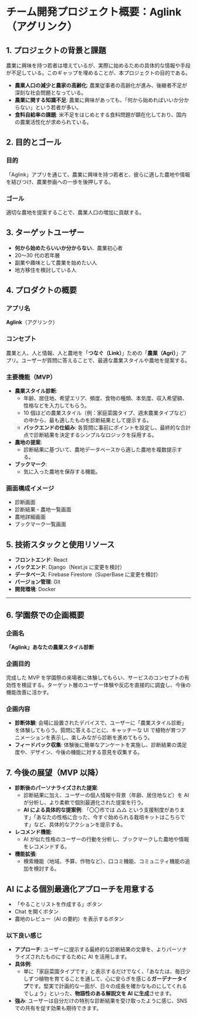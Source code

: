 # チーム開発プロジェクト概要：Aglink（アグリンク）

## 1. プロジェクトの背景と課題

農業に興味を持つ若者は増えているが、実際に始めるための具体的な情報や手段が不足している。このギャップを埋めることが、本プロジェクトの目的である。

- **農業人口の減少と農家の高齢化**: 農業従事者の高齢化が進み、後継者不足が深刻な社会問題となっている。
- **農業に関する知識不足**: 農業に興味があっても、「何から始めればいいか分からない」という若者が多い。
- **食料自給率の課題**: 米不足をはじめとする食料問題が顕在化しており、国内の農業活性化が求められている。

## 2. 目的とゴール

### 目的

「Aglink」アプリを通じて、農業に興味を持つ若者と、彼らに適した農地や情報を結びつけ、農業参画への一歩を後押しする。

### ゴール

適切な農地を提案することで、農業人口の増加に貢献する。

## 3. ターゲットユーザー

- **何から始めたらいいか分からない**、農業初心者
- 20〜30 代の若年層
- 副業や趣味として農業を始めたい人
- 地方移住を検討している人

## 4. プロダクトの概要

### アプリ名

**Aglink**（アグリンク）

### コンセプト

農業と人、人と情報、人と農地を「**つなぐ（Link）**」ための「**農業（Agri）**」アプリ。ユーザーが質問に答えることで、最適な農業スタイルや農地を提案する。

### 主要機能（MVP）

- **農業スタイル診断**:
  - 年齢、居住地、希望エリア、頻度、食物の種類、本気度、収入希望額、性格などを入力してもらう。
  - 10 個ほどの農業スタイル（例：家庭菜園タイプ、週末農業タイプなど）の中から、最も適したものを診断結果として提示する。
  - **バックエンドの仕組み**: 各質問に事前にポイントを設定し、最終的な合計点で診断結果を決定するシンプルなロジックを採用する。
- **農地の提案**:
  - 診断結果に基づいて、農地データベースから適した農地を複数提示する。
- **ブックマーク**:
  - 気に入った農地を保存する機能。

### 画面構成イメージ

- 診断画面
- 診断結果・農地一覧画面
- 農地詳細画面
- ブックマーク一覧画面

## 5. 技術スタックと使用リソース

- **フロントエンド**: React
- **バックエンド**: Django（Next.js に変更を検討）
- **データベース**: Firebase Firestore（SuperBase に変更を検討）
- **バージョン管理**: Git
- **開発環境**: Docker

---

## 6. 学園祭での企画概要

### 企画名

**「Aglink」あなたの農業スタイル診断**

### 企画目的

完成した MVP を学園祭の来場者に体験してもらい、サービスのコンセプトの有効性を検証する。ターゲット層のユーザー体験や反応を直接的に調査し、今後の機能改善に活かす。

### 企画内容

- **診断体験**: 会場に設置されたデバイスで、ユーザーに「農業スタイル診断」を体験してもらう。質問に答えるごとに、キャッチーな UI で植物が育つアニメーションを表示し、楽しみながら診断を進めてもらう。
- **フィードバック収集**: 体験後に簡単なアンケートを実施し、診断結果の満足度や、デザイン、今後の機能に対する意見を収集する。

## 7. 今後の展望（MVP 以降）

- **診断後のパーソナライズされた提案**:
  - 診断結果に加え、ユーザーの個人情報や背景（年齢、居住地など）を AI が分析し、より柔軟で個別最適化された提案を行う。
  - **AI による具体的な提案例**: 「〇〇市では △△ という支援制度があります」「あなたの性格に合った、今すぐ始められる栽培キットはこちらです」など、具体的なアクションを提示する。
- **レコメンド機能**:
  - AI が似た性格のユーザーの行動を分析し、ブックマークした農地や情報をレコメンドする。
- **機能拡張**:
  - 検索機能（地域、予算、作物など）、口コミ機能、コミュニティ機能の追加を検討する。

## AI による個別最適化アプローチを用意する

- 「やることリストを作成する」ボタン
- Chat を開くボタン
- 農地のレビュー（AI の要約）を表示するボタン

### 以下良い感じ

- **アプローチ**: ユーザーに提示する最終的な診断結果の文章を、よりパーソナライズされたものにするために AI を活用します。
- **具体例**:
  - 単に「家庭菜園タイプです」と表示するだけでなく、「あなたは、毎日少しずつ植物を育てることを通して、心に安らぎを感じる**ガーデナータイプ**です。堅実で計画的な一面が、日々の成長を確かなものにしてくれるでしょう」といった、**物語性のある解説文を AI に生成**させます。
- **強み**: ユーザーは自分だけの特別な診断結果を受け取ったように感じ、SNS での共有を促す効果も期待できます。
